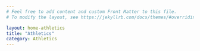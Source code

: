 ```yaml
---
# Feel free to add content and custom Front Matter to this file.
# To modify the layout, see https://jekyllrb.com/docs/themes/#overriding-theme-defaults

layout: home-athletics
title: "Athletics"
category: Athletics
---
```

